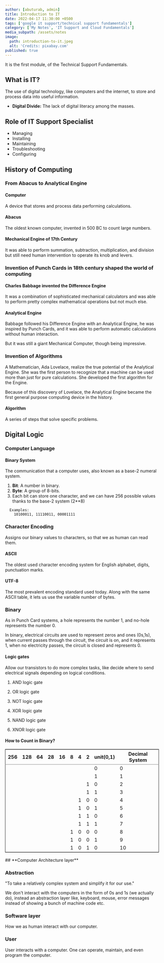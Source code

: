 ```yaml
---
author: [abuturab, admin]
title: Introduction to IT
date: 2022-04-17 11:30:00 +0500
tags: ['google it support/technical support fundamentals']
category: ['My Notes', 'IT Support and Cloud Fundamentals']
media_subpath: /assets/notes
image:
  path: introduction-to-it.jpeg
  alt: 'Credits: pixabay.com'
published: true
---
```


It is the first module, of the Technical Support Fundamentals.

## **What is IT?**

The use of digital technology, like computers and the internet, to store and process data into useful information.
  
+ **Digital Divide:** The lack of digital literacy among the masses.

## **Role of IT Support Specialist**

- Managing
- Installing
- Maintaining
- Troubleshooting
- Configuring

## **History of Computing**

### **From Abacus to Analytical Engine**

#### Computer
  
  A device that stores and process data performing calculations.

#### Abacus
  
  The oldest known computer, invented in 500 BC to count large numbers.


#### Mechanical Engine of 17th Century
  
  It was able to perform summation, subtraction, multiplication, and division but still need human intervention to operate its knob and levers.
  
### **Invention of Punch Cards in 18th century shaped the world of computing**

#### Charles Babbage invented the Difference Engine
  
  It was a combination of sophisticated mechanical calculators and was able to perform pretty complex mathematical operations but not much else.
  
#### Analytical Engine
  
  Babbage followed his Difference Engine with an Analytical Engine, he was inspired by Punch Cards, and it was able to perform automatic calculations without human interaction.
  
  But it was still a giant Mechanical Computer, though being impressive.

### **Invention of Algorithms**
  
  A Mathematician, Ada Lovelace, realize the true potential of the Analytical Engine. She was the first person to recognize that a machine can be used more than just for pure calculations. She developed the first algorithm for the Engine.
  
  Because of this discovery of Lovelace, the Analytical Engine became the first general purpose computing device in the history.
  
#### Algorithm

A series of steps that solve specific problems.

## **Digital Logic**

### **Computer Language**

#### Binary System
  
  The communication that a computer uses, also known as a base-2 numeral system.
  
  1.  **Bit**: A number in binary.
  2.  **Byte**: A group of 8-bits.
  3.  Each bit can store one character, and we can have 256 possible values thanks to the base-2 system (2\*\*8)

```plaintext
  Examples:
    10100011, 11110011, 00001111
```

### **Character Encoding**
  
  Assigns our binary values to characters, so that we as human can read them.

#### ASCII
  
  The oldest used character encoding system for English alphabet, digits, punctuation marks.

#### UTF-8

  The most prevalent encoding standard used today. Along with the same ASCII table, it lets us use the variable number of bytes.

### **Binary**
  
  As in Punch Card systems, a hole represents the number 1, and no-hole represents the number 0.
  
  In binary, electrical circuits are used to represent zeros and ones (0s,1s), when current passes through the circuit, the circuit is on, and it represents 1, when no electricity passes, the circuit is closed and represents 0.

#### Logic gates
  
  Allow our transistors to do more complex tasks, like decide where to send electrical signals depending on logical conditions.
  
  1.  AND logic gate
  
  2.  OR logic gate
  
  3.  NOT logic gate
  
  4.  XOR logic gate
  
  5.  NAND logic gate
  
  6.  XNOR logic gate

#### How to Count in Binary?
  
  <table border="2" cellspacing="0" cellpadding="6" rules="groups" frame="hsides">
  
  
  <colgroup>
  <col  class="org-right" />
  
  <col  class="org-right" />
  
  <col  class="org-right" />
  
  <col  class="org-right" />
  
  <col  class="org-right" />
  
  <col  class="org-right" />
  
  <col  class="org-right" />
  
  <col  class="org-right" />
  
  <col  class="org-right" />
  
  <col  class="org-right" />
  </colgroup>
  <thead>
  <tr>
  <th scope="col" class="org-right">256</th>
  <th scope="col" class="org-right">128</th>
  <th scope="col" class="org-right">64</th>
  <th scope="col" class="org-right">28</th>
  <th scope="col" class="org-right">16</th>
  <th scope="col" class="org-right">8</th>
  <th scope="col" class="org-right">4</th>
  <th scope="col" class="org-right">2</th>
  <th scope="col" class="org-right">unit(0,1)</th>
  <th scope="col" class="org-right">Decimal System</th>
  </tr>
  </thead>
  
  <tbody>
  <tr>
  <td class="org-right">&#xa0;</td>
  <td class="org-right">&#xa0;</td>
  <td class="org-right">&#xa0;</td>
  <td class="org-right">&#xa0;</td>
  <td class="org-right">&#xa0;</td>
  <td class="org-right">&#xa0;</td>
  <td class="org-right">&#xa0;</td>
  <td class="org-right">&#xa0;</td>
  <td class="org-right">0</td>
  <td class="org-right">0</td>
  </tr>
  
  
  <tr>
  <td class="org-right">&#xa0;</td>
  <td class="org-right">&#xa0;</td>
  <td class="org-right">&#xa0;</td>
  <td class="org-right">&#xa0;</td>
  <td class="org-right">&#xa0;</td>
  <td class="org-right">&#xa0;</td>
  <td class="org-right">&#xa0;</td>
  <td class="org-right">&#xa0;</td>
  <td class="org-right">1</td>
  <td class="org-right">1</td>
  </tr>
  
  
  <tr>
  <td class="org-right">&#xa0;</td>
  <td class="org-right">&#xa0;</td>
  <td class="org-right">&#xa0;</td>
  <td class="org-right">&#xa0;</td>
  <td class="org-right">&#xa0;</td>
  <td class="org-right">&#xa0;</td>
  <td class="org-right">&#xa0;</td>
  <td class="org-right">1</td>
  <td class="org-right">0</td>
  <td class="org-right">2</td>
  </tr>
  
  
  <tr>
  <td class="org-right">&#xa0;</td>
  <td class="org-right">&#xa0;</td>
  <td class="org-right">&#xa0;</td>
  <td class="org-right">&#xa0;</td>
  <td class="org-right">&#xa0;</td>
  <td class="org-right">&#xa0;</td>
  <td class="org-right">&#xa0;</td>
  <td class="org-right">1</td>
  <td class="org-right">1</td>
  <td class="org-right">3</td>
  </tr>
  
  
  <tr>
  <td class="org-right">&#xa0;</td>
  <td class="org-right">&#xa0;</td>
  <td class="org-right">&#xa0;</td>
  <td class="org-right">&#xa0;</td>
  <td class="org-right">&#xa0;</td>
  <td class="org-right">&#xa0;</td>
  <td class="org-right">1</td>
  <td class="org-right">0</td>
  <td class="org-right">0</td>
  <td class="org-right">4</td>
  </tr>
  
  
  <tr>
  <td class="org-right">&#xa0;</td>
  <td class="org-right">&#xa0;</td>
  <td class="org-right">&#xa0;</td>
  <td class="org-right">&#xa0;</td>
  <td class="org-right">&#xa0;</td>
  <td class="org-right">&#xa0;</td>
  <td class="org-right">1</td>
  <td class="org-right">0</td>
  <td class="org-right">1</td>
  <td class="org-right">5</td>
  </tr>
  
  
  <tr>
  <td class="org-right">&#xa0;</td>
  <td class="org-right">&#xa0;</td>
  <td class="org-right">&#xa0;</td>
  <td class="org-right">&#xa0;</td>
  <td class="org-right">&#xa0;</td>
  <td class="org-right">&#xa0;</td>
  <td class="org-right">1</td>
  <td class="org-right">1</td>
  <td class="org-right">0</td>
  <td class="org-right">6</td>
  </tr>
  
  
  <tr>
  <td class="org-right">&#xa0;</td>
  <td class="org-right">&#xa0;</td>
  <td class="org-right">&#xa0;</td>
  <td class="org-right">&#xa0;</td>
  <td class="org-right">&#xa0;</td>
  <td class="org-right">&#xa0;</td>
  <td class="org-right">1</td>
  <td class="org-right">1</td>
  <td class="org-right">1</td>
  <td class="org-right">7</td>
  </tr>
  
  
  <tr>
  <td class="org-right">&#xa0;</td>
  <td class="org-right">&#xa0;</td>
  <td class="org-right">&#xa0;</td>
  <td class="org-right">&#xa0;</td>
  <td class="org-right">&#xa0;</td>
  <td class="org-right">1</td>
  <td class="org-right">0</td>
  <td class="org-right">0</td>
  <td class="org-right">0</td>
  <td class="org-right">8</td>
  </tr>
  
  
  <tr>
  <td class="org-right">&#xa0;</td>
  <td class="org-right">&#xa0;</td>
  <td class="org-right">&#xa0;</td>
  <td class="org-right">&#xa0;</td>
  <td class="org-right">&#xa0;</td>
  <td class="org-right">1</td>
  <td class="org-right">0</td>
  <td class="org-right">0</td>
  <td class="org-right">1</td>
  <td class="org-right">9</td>
  </tr>
  
  
  <tr>
  <td class="org-right">&#xa0;</td>
  <td class="org-right">&#xa0;</td>
  <td class="org-right">&#xa0;</td>
  <td class="org-right">&#xa0;</td>
  <td class="org-right">&#xa0;</td>
  <td class="org-right">1</td>
  <td class="org-right">0</td>
  <td class="org-right">1</td>
  <td class="org-right">0</td>
  <td class="org-right">10</td>
  </tr>
  </tbody>
  </table>
## **Computer Architecture layer**

### Abstraction
  
  "To take a relatively complex system and simplify it for our use."
  
  We don't interact with the computers in the form of 0s and 1s (we actually do), instead an abstraction layer like, keyboard, mouse, error messages instead of showing a bunch of machine code etc.

### Software layer
  
  How we as human interact with our computer.

### User
  
  User interacts with a computer. One can operate, maintain, and even program the computer.